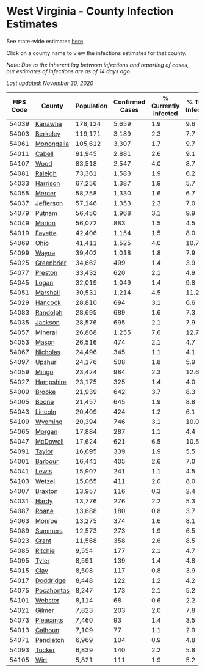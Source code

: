 # West Virginia - County Infection Estimates

See state-wide estimates [here](/infections/us-wv).

Click on a county name to view the infections estimates for that county.

*Note: Due to the inherent lag between infections and reporting of cases, our estimates of infections are as of 14 days ago.*

*Last updated: November 30, 2020*

|   FIPS Code |                   County |   Population |   Confirmed Cases |   % Currently Infected |   % Total Infected |
|-------------|--------------------------|--------------|-------------------|------------------------|--------------------|
|       54039 |       [Kanawha](kanawha) |      178,124 |             5,659 |                    1.9 |                9.6 |
|       54003 |     [Berkeley](berkeley) |      119,171 |             3,189 |                    2.3 |                7.7 |
|       54061 | [Monongalia](monongalia) |      105,612 |             3,307 |                    1.7 |                9.7 |
|       54011 |         [Cabell](cabell) |       91,945 |             2,881 |                    2.6 |                9.1 |
|       54107 |             [Wood](wood) |       83,518 |             2,547 |                    4.0 |                8.7 |
|       54081 |       [Raleigh](raleigh) |       73,361 |             1,583 |                    1.9 |                6.2 |
|       54033 |     [Harrison](harrison) |       67,256 |             1,387 |                    1.9 |                5.7 |
|       54055 |         [Mercer](mercer) |       58,758 |             1,330 |                    1.6 |                6.7 |
|       54037 |   [Jefferson](jefferson) |       57,146 |             1,353 |                    2.3 |                7.0 |
|       54079 |         [Putnam](putnam) |       56,450 |             1,968 |                    3.1 |                9.9 |
|       54049 |         [Marion](marion) |       56,072 |               883 |                    1.5 |                4.5 |
|       54019 |       [Fayette](fayette) |       42,406 |             1,154 |                    1.5 |                8.0 |
|       54069 |             [Ohio](ohio) |       41,411 |             1,525 |                    4.0 |               10.7 |
|       54099 |           [Wayne](wayne) |       39,402 |             1,018 |                    1.8 |                7.9 |
|       54025 | [Greenbrier](greenbrier) |       34,662 |               499 |                    1.4 |                3.9 |
|       54077 |       [Preston](preston) |       33,432 |               620 |                    2.1 |                4.9 |
|       54045 |           [Logan](logan) |       32,019 |             1,049 |                    1.4 |                9.8 |
|       54051 |     [Marshall](marshall) |       30,531 |             1,214 |                    4.5 |               11.2 |
|       54029 |       [Hancock](hancock) |       28,810 |               694 |                    3.1 |                6.6 |
|       54083 |     [Randolph](randolph) |       28,695 |               689 |                    1.6 |                7.3 |
|       54035 |       [Jackson](jackson) |       28,576 |               695 |                    2.1 |                7.9 |
|       54057 |       [Mineral](mineral) |       26,868 |             1,255 |                    7.6 |               12.7 |
|       54053 |           [Mason](mason) |       26,516 |               474 |                    2.1 |                4.7 |
|       54067 |     [Nicholas](nicholas) |       24,496 |               345 |                    1.1 |                4.1 |
|       54097 |         [Upshur](upshur) |       24,176 |               508 |                    1.8 |                5.9 |
|       54059 |           [Mingo](mingo) |       23,424 |               984 |                    2.3 |               12.6 |
|       54027 |   [Hampshire](hampshire) |       23,175 |               325 |                    1.4 |                4.0 |
|       54009 |         [Brooke](brooke) |       21,939 |               642 |                    3.7 |                8.3 |
|       54005 |           [Boone](boone) |       21,457 |               645 |                    1.9 |                8.8 |
|       54043 |       [Lincoln](lincoln) |       20,409 |               424 |                    1.2 |                6.1 |
|       54109 |       [Wyoming](wyoming) |       20,394 |               746 |                    3.1 |               10.0 |
|       54065 |         [Morgan](morgan) |       17,884 |               287 |                    1.1 |                4.4 |
|       54047 |     [McDowell](mcdowell) |       17,624 |               621 |                    6.5 |               10.5 |
|       54091 |         [Taylor](taylor) |       16,695 |               339 |                    1.9 |                5.5 |
|       54001 |       [Barbour](barbour) |       16,441 |               405 |                    2.6 |                7.0 |
|       54041 |           [Lewis](lewis) |       15,907 |               241 |                    1.1 |                4.5 |
|       54103 |         [Wetzel](wetzel) |       15,065 |               411 |                    2.0 |                8.0 |
|       54007 |       [Braxton](braxton) |       13,957 |               116 |                    0.3 |                2.4 |
|       54031 |           [Hardy](hardy) |       13,776 |               276 |                    2.2 |                5.3 |
|       54087 |           [Roane](roane) |       13,688 |               180 |                    0.8 |                3.7 |
|       54063 |         [Monroe](monroe) |       13,275 |               374 |                    1.6 |                8.1 |
|       54089 |       [Summers](summers) |       12,573 |               273 |                    1.9 |                6.5 |
|       54023 |           [Grant](grant) |       11,568 |               358 |                    2.6 |                8.5 |
|       54085 |       [Ritchie](ritchie) |        9,554 |               177 |                    2.1 |                4.7 |
|       54095 |           [Tyler](tyler) |        8,591 |               139 |                    1.4 |                4.8 |
|       54015 |             [Clay](clay) |        8,508 |               117 |                    0.8 |                3.9 |
|       54017 |   [Doddridge](doddridge) |        8,448 |               122 |                    1.2 |                4.2 |
|       54075 | [Pocahontas](pocahontas) |        8,247 |               173 |                    2.1 |                5.2 |
|       54101 |       [Webster](webster) |        8,114 |                68 |                    0.6 |                2.2 |
|       54021 |         [Gilmer](gilmer) |        7,823 |               203 |                    2.0 |                7.8 |
|       54073 |   [Pleasants](pleasants) |        7,460 |                93 |                    1.4 |                3.5 |
|       54013 |       [Calhoun](calhoun) |        7,109 |                77 |                    1.1 |                2.9 |
|       54071 |   [Pendleton](pendleton) |        6,969 |               104 |                    0.9 |                4.8 |
|       54093 |         [Tucker](tucker) |        6,839 |               140 |                    2.2 |                5.8 |
|       54105 |             [Wirt](wirt) |        5,821 |               111 |                    1.9 |                5.2 |